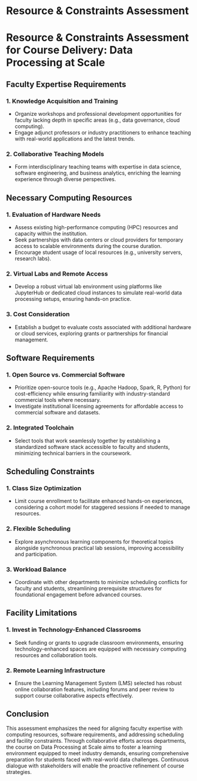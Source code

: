 Resource & Constraints Assessment
=================================

# Resource & Constraints Assessment for Course Delivery: Data Processing at Scale

## Faculty Expertise Requirements

### 1. Knowledge Acquisition and Training
- Organize workshops and professional development opportunities for faculty lacking depth in specific areas (e.g., data governance, cloud computing).
- Engage adjunct professors or industry practitioners to enhance teaching with real-world applications and the latest trends.

### 2. Collaborative Teaching Models
- Form interdisciplinary teaching teams with expertise in data science, software engineering, and business analytics, enriching the learning experience through diverse perspectives.

## Necessary Computing Resources

### 1. Evaluation of Hardware Needs
- Assess existing high-performance computing (HPC) resources and capacity within the institution.
- Seek partnerships with data centers or cloud providers for temporary access to scalable environments during the course duration.
- Encourage student usage of local resources (e.g., university servers, research labs).

### 2. Virtual Labs and Remote Access
- Develop a robust virtual lab environment using platforms like JupyterHub or dedicated cloud instances to simulate real-world data processing setups, ensuring hands-on practice.

### 3. Cost Consideration
- Establish a budget to evaluate costs associated with additional hardware or cloud services, exploring grants or partnerships for financial management.

## Software Requirements

### 1. Open Source vs. Commercial Software
- Prioritize open-source tools (e.g., Apache Hadoop, Spark, R, Python) for cost-efficiency while ensuring familiarity with industry-standard commercial tools where necessary.
- Investigate institutional licensing agreements for affordable access to commercial software and datasets.

### 2. Integrated Toolchain
- Select tools that work seamlessly together by establishing a standardized software stack accessible to faculty and students, minimizing technical barriers in the coursework.

## Scheduling Constraints

### 1. Class Size Optimization
- Limit course enrollment to facilitate enhanced hands-on experiences, considering a cohort model for staggered sessions if needed to manage resources.

### 2. Flexible Scheduling
- Explore asynchronous learning components for theoretical topics alongside synchronous practical lab sessions, improving accessibility and participation.

### 3. Workload Balance
- Coordinate with other departments to minimize scheduling conflicts for faculty and students, streamlining prerequisite structures for foundational engagement before advanced courses.

## Facility Limitations

### 1. Invest in Technology-Enhanced Classrooms
- Seek funding or grants to upgrade classroom environments, ensuring technology-enhanced spaces are equipped with necessary computing resources and collaboration tools.

### 2. Remote Learning Infrastructure
- Ensure the Learning Management System (LMS) selected has robust online collaboration features, including forums and peer review to support course collaborative aspects effectively.

## Conclusion
This assessment emphasizes the need for aligning faculty expertise with computing resources, software requirements, and addressing scheduling and facility constraints. Through collaborative efforts across departments, the course on Data Processing at Scale aims to foster a learning environment equipped to meet industry demands, ensuring comprehensive preparation for students faced with real-world data challenges. Continuous dialogue with stakeholders will enable the proactive refinement of course strategies.